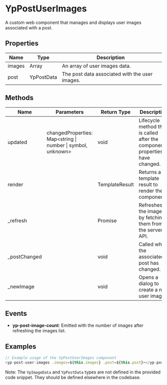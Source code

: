 # YpPostUserImages

A custom web component that manages and displays user images associated with a post.

## Properties

| Name   | Type                     | Description                                      |
|--------|--------------------------|--------------------------------------------------|
| images | Array<YpImageData>       | An array of user images data.                    |
| post   | YpPostData               | The post data associated with the user images.   |

## Methods

| Name          | Parameters                                | Return Type | Description                                                                 |
|---------------|-------------------------------------------|-------------|-----------------------------------------------------------------------------|
| updated       | changedProperties: Map<string \| number \| symbol, unknown> | void        | Lifecycle method that is called after the component’s properties have changed. |
| render        |                                           | TemplateResult | Returns a template result to render the component.                         |
| _refresh      |                                           | Promise<void> | Refreshes the images by fetching them from the server API.                 |
| _postChanged  |                                           | void        | Called when the associated post has changed.                               |
| _newImage     |                                           | void        | Opens a dialog to create a new user image.                                 |

## Events

- **yp-post-image-count**: Emitted with the number of images after refreshing the images list.

## Examples

```typescript
// Example usage of the YpPostUserImages component
<yp-post-user-images .images=${this.images} .post=${this.post}></yp-post-user-images>
```

Note: The `YpImageData` and `YpPostData` types are not defined in the provided code snippet. They should be defined elsewhere in the codebase.
